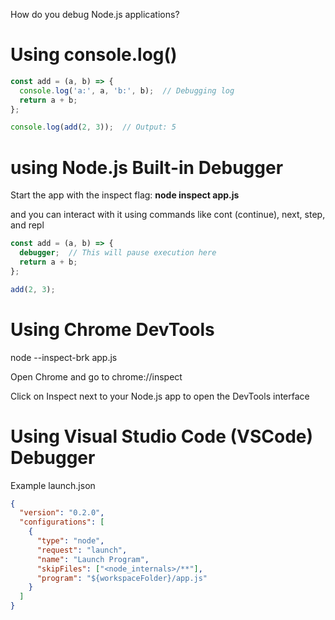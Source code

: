 How do you debug Node.js applications?

# Using console.log()
```javascript
const add = (a, b) => {
  console.log('a:', a, 'b:', b);  // Debugging log
  return a + b;
};

console.log(add(2, 3));  // Output: 5
```

# using Node.js Built-in Debugger

Start the app with the inspect flag: **node inspect app.js**

and you can interact with it using commands like cont (continue), next, step, and repl
```javascript
const add = (a, b) => {
  debugger;  // This will pause execution here
  return a + b;
};

add(2, 3);
```

# Using Chrome DevTools

node --inspect-brk app.js

Open Chrome and go to chrome://inspect

Click on Inspect next to your Node.js app to open the DevTools interface


# Using Visual Studio Code (VSCode) Debugger

Example launch.json
```json
{
  "version": "0.2.0",
  "configurations": [
    {
      "type": "node",
      "request": "launch",
      "name": "Launch Program",
      "skipFiles": ["<node_internals>/**"],
      "program": "${workspaceFolder}/app.js"
    }
  ]
}
```







